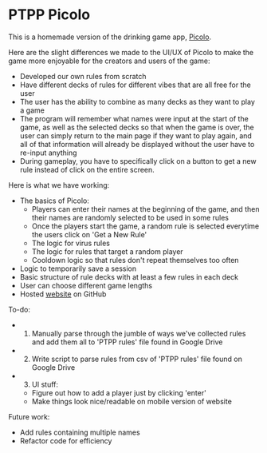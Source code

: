 # PTPP Picolo

This is a homemade version of the drinking game app, [Picolo](https://play.google.com/store/apps/details?id=com.picolo.android&hl=en_US&gl=US).

Here are the slight differences we made to the UI/UX of Picolo to make the game more enjoyable for the creators and users of the game:
* Developed our own rules from scratch
* Have different decks of rules for different vibes that are all free for the user
* The user has the ability to combine as many decks as they want to play a game
* The program will remember what names were input at the start of the game, as well as the selected decks so that when the game is over, the user can simply return to the main page if they want to play again, and all of that information will already be displayed without the user have to re-input anything
* During gameplay, you have to specifically click on a button to get a new rule instead of click on the entire screen.

Here is what we have working:
* The basics of Picolo:
  * Players can enter their names at the beginning of the game, and then their names are randomly selected to be used in some rules
  * Once the players start the game, a random rule is selected everytime the users click on 'Get a New Rule'
  * The logic for virus rules
  * The logic for rules that target a random player
  * Cooldown logic so that rules don't repeat themselves too often
* Logic to temporarily save a session
* Basic structure of rule decks with at least a few rules in each deck
* User can choose different game lengths
* Hosted [website](https://ptpp-picolo.github.io/) on GitHub 

To-do:
* 1. Manually parse through the jumble of ways we've collected rules and add them all to 'PTPP rules' file found in Google Drive
* 2. Write script to parse rules from csv of 'PTPP rules' file found on Google Drive
* 3. UI stuff:
  * Figure out how to add a player just by clicking 'enter'
  * Make things look nice/readable on mobile version of website

Future work:
* Add rules containing multiple names
* Refactor code for efficiency
